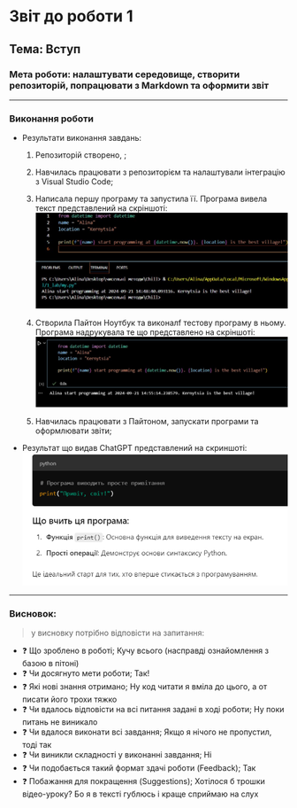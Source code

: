 # Звіт до роботи 1
## Тема: Вступ
### Мета роботи: налаштувати середовище, створити репозиторій, попрацювати з Markdown та оформити звіт

---
### Виконання роботи
* Результати виконання завдань:
    1. Репозиторій створено, []();

    2. Навчилась працювати з репозиторієм та налаштували інтеграцію з Visual Studio Code;

    3. Написала першу програму та запустила її. Програма вивела текст представлений на скріншоті:
    ![](./1_screen.jpg)

    4. Створила Пайтон Ноутбук та виконалf тестову програму в ньому. Програма надрукувала те що представлено на скріншоті:
    ![](./2_screen.jpg)

    5. Навчилась працювати з Пайтоном, запускати програми та оформлювати звіти;


* Результат що видав ChatGPT представлений на скриншоті:
  ![](./3_screen.png)

---
### Висновок:
> у висновку потрібно відповісти на запитання:
- :question: Що зроблено в роботі;
    Кучу всього (насправді ознайомлення з базою в пітоні)
- :question: Чи досягнуто мети роботи;
    Так!
- :question: Які нові знання отримано;
   Ну код читати я вміла до цього, а от писати його трохи тяжко
- :question: Чи вдалось відповісти на всі питання задані в ході роботи;
    Ну поки питань не виникало
- :question: Чи вдалося виконати всі завдання;
  Якщо я нічого не пропустил, тоді так
- :question: Чи виникли складності у виконанні завдання;
    Ні
- :question: Чи подобається такий формат здачі роботи (Feedback);
 Так
- :question: Побажання для покращення (Suggestions);
Хотілося б трошки відео-уроку? Бо я в тексті гублюсь і краще сприймаю на слух


